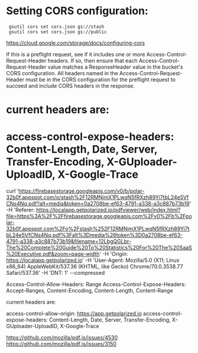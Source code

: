 # Setting CORS configuration:

```
 gsutil cors set cors.json gs://stash
 gsutil cors set cors.json gs://public
```

https://cloud.google.com/storage/docs/configuring-cors

If this is a preflight request, see if it includes one or more
Access-Control-Request-Header headers. If so, then ensure that each
Access-Control-Request-Header value matches a ResponseHeader value in the
bucket's CORS configuration. All headers named in the
Access-Control-Request-Header must be in the CORS configuration for the
preflight request to succeed and include CORS headers in the response.

# current headers are:
# access-control-expose-headers: Content-Length, Date, Server, Transfer-Encoding, X-GUploader-UploadID, X-Google-Trace

curl 'https://firebasestorage.googleapis.com/v0/b/polar-32b0f.appspot.com/o/stash%2F12RMNjmX1PLwqN5fRXzh89Yi7tbL24e5VfCNs4Nq.pdf?alt=media&token=0a2708be-ef63-4791-a338-a3c887b73b19' -H 'Referer: https://localapp.getpolarized.io/pdfviewer/web/index.html?file=https%3A%2F%2Ffirebasestorage.googleapis.com%2Fv0%2Fb%2Fpolar-32b0f.appspot.com%2Fo%2Fstash%252F12RMNjmX1PLwqN5fRXzh89Yi7tbL24e5VfCNs4Nq.pdf%3Falt%3Dmedia%26token%3D0a2708be-ef63-4791-a338-a3c887b73b19&filename=12LbgQGLbr-The%20Complete%20Guide%20To%20Statistics%20For%20The%20SaaS%20Executive.pdf&zoom=page-width' -H 'Origin: https://localapp.getpolarized.io' -H 'User-Agent: Mozilla/5.0 (X11; Linux x86_64) AppleWebKit/537.36 (KHTML, like Gecko) Chrome/70.0.3538.77 Safari/537.36' -H 'DNT: 1' --compressed

Access-Control-Allow-Headers: Range
Access-Control-Expose-Headers: Accept-Ranges, Content-Encoding, Content-Length, Content-Range

current headers are:

access-control-allow-origin: https://app.getpolarized.io
access-control-expose-headers: Content-Length, Date, Server, Transfer-Encoding, X-GUploader-UploadID, X-Google-Trace


https://github.com/mozilla/pdf.js/issues/4530
https://github.com/mozilla/pdf.js/issues/3150
